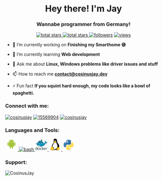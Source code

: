 <h1 align="center">Hey there! I'm Jay</h1>
<h3 align="center">Wannabe programmer from Germany!</h3>

<p align="center">
  <a href="https://github.com/CosinusJay?tab=repositories&sort=stargazers">
    <img alt="total stars" title="Total stars on GitHub" src="https://custom-icon-badges.herokuapp.com/badge/dynamic/json?logo=star&host=formatted-dynamic-badges.herokuapp.com&formatter=metric&style=for-the-badge&color=55960c&labelColor=488207&label=stars&query=$.stars&url=https://api.github-star-counter.workers.dev/user/CosinusJay"/>
  </a>
  <a href="https://github.com/CosinusJay?tab=repositories&sort=stargazers">
    <img alt="total stars" title="Total forks on GitHub" src="https://custom-icon-badges.herokuapp.com/badge/dynamic/json?logo=fork&host=formatted-dynamic-badges.herokuapp.com&formatter=metric&style=for-the-badge&color=ff0013&labelColor=ae1206&label=forks&query=$.forks&url=https://api.github-star-counter.workers.dev/user/CosinusJay"/>
  </a>
  <a href="https://github.com/CosinusJay?tab=followers">
    <img alt="followers" title="Follow me on Github" src="https://custom-icon-badges.herokuapp.com/github/followers/CosinusJay?color=236ad3&labelColor=1155ba&style=for-the-badge&logo=person-add&label=Follow&logoColor=white"/></a>
  <a href="https://github.com/Don-Cryptus/Simple-View-Counter">
    <img alt="views" title="GitHub profile views" src="https://komarev.com/ghpvc/?username=CosinusJay&style=for-the-badge&color=lightgrey"/>
  </a>
</p>

- 🔭 I’m currently working on **Finishing my Smarthome 😅**

- 🌱 I’m currently learning **Web development**

- 💬 Ask me about **Linux, Windows problems like driver issues and stuff**

- 📫 How to reach me **contact@cosinusjay.dev**

- ⚡ Fun fact **If you squint hard enough, my code looks like a bowl of spaghetti.**

<h3 align="left">Connect with me:</h3>
<p align="left">
<a href="https://twitter.com/cosinusjay" target="blank"><img align="center" src="https://raw.githubusercontent.com/rahuldkjain/github-profile-readme-generator/master/src/images/icons/Social/twitter.svg" alt="cosinusjay" height="30" width="40" /></a>
<a href="https://stackoverflow.com/users/15569904" target="blank"><img align="center" src="https://raw.githubusercontent.com/rahuldkjain/github-profile-readme-generator/master/src/images/icons/Social/stack-overflow.svg" alt="15569904" height="30" width="40" /></a>
<a href="https://www.youtube.com/c/cosinusjay" target="blank"><img align="center" src="https://raw.githubusercontent.com/rahuldkjain/github-profile-readme-generator/master/src/images/icons/Social/youtube.svg" alt="cosinusjay" height="30" width="40" /></a>
</p>

<h3 align="left">Languages and Tools:</h3>
<p align="left"> <a href="https://developer.android.com" target="_blank" rel="noreferrer"> <img src="https://raw.githubusercontent.com/devicons/devicon/master/icons/android/android-original-wordmark.svg" alt="android" width="40" height="40"/> </a> <a href="https://www.gnu.org/software/bash/" target="_blank" rel="noreferrer"> <img src="https://www.vectorlogo.zone/logos/gnu_bash/gnu_bash-icon.svg" alt="bash" width="40" height="40"/> </a> <a href="https://www.docker.com/" target="_blank" rel="noreferrer"> <img src="https://raw.githubusercontent.com/devicons/devicon/master/icons/docker/docker-original-wordmark.svg" alt="docker" width="40" height="40"/> </a> <a href="https://www.linux.org/" target="_blank" rel="noreferrer"> <img src="https://raw.githubusercontent.com/devicons/devicon/master/icons/linux/linux-original.svg" alt="linux" width="40" height="40"/> </a> <a href="https://www.python.org" target="_blank" rel="noreferrer"> <img src="https://raw.githubusercontent.com/devicons/devicon/master/icons/python/python-original.svg" alt="python" width="40" height="40"/> </a> </p>

<h3 align="left">Support:</h3>
<p><a href="https://www.buymeacoffee.com/CosinusJay"> <img align="left" src="https://cdn.buymeacoffee.com/buttons/v2/default-yellow.png" height="50" width="210" alt="CosinusJay" /></a></p><br><br>
